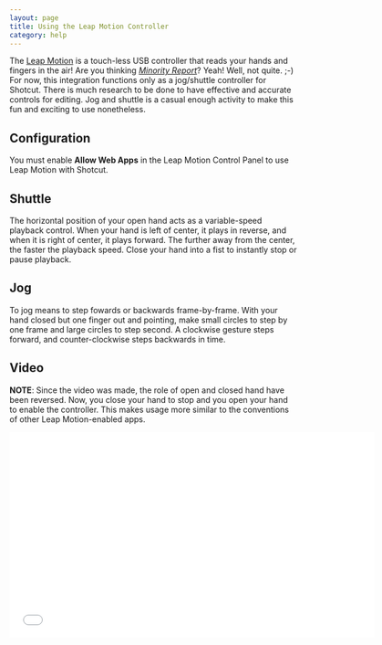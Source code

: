 ```yaml
---
layout: page
title: Using the Leap Motion Controller
category: help
---
```


The [Leap Motion](http://www.amazon.com/gp/product/B00HVYBWQO/ref=as_li_tl?ie=UTF8&camp=1789&creative=390957&creativeASIN=B00HVYBWQO&linkCode=as2&tag=shotvideedit-20&linkId=4B2DQYALS6V3IHSB)
is a touch-less USB controller that reads your hands and fingers in the
air! Are you thinking *[Minority Report](http://www.amazon.com/gp/product/B0035WTJFW/ref=as_li_tl?ie=UTF8&camp=1789&creative=390957&creativeASIN=B0035WTJFW&linkCode=as2&tag=shotvideedit-20&linkId=O5RFZAG2R5VHQTQN)*?
Yeah! Well, not quite. ;-) For now, this integration functions only as a
jog/shuttle controller for Shotcut. There is much research to be done to
have effective and accurate controls for editing. Jog and shuttle is a
casual enough activity to make this fun and exciting to use nonetheless.

Configuration
-------------

You must enable **Allow Web Apps** in the Leap Motion Control Panel to
use Leap Motion with Shotcut.

Shuttle
-------

The horizontal
position of your open hand acts as a variable-speed playback control.
When your hand is left of center, it plays in reverse, and when it is
right of center, it plays forward. The further away from the center, the
faster the playback speed. Close your hand into a fist to instantly stop
or pause playback.

Jog
---

To jog means to step fowards or backwards frame-by-frame. With your hand
closed but one finger out and pointing, make small circles to step by
one frame and large circles to step second. A clockwise gesture steps
forward, and counter-clockwise steps backwards in time.

Video
-----

**NOTE**: Since the
video was made, the role of open and closed hand have been reversed.
Now, you close your hand to stop and you open your hand to enable the
controller. This makes usage more similar to the conventions of other
Leap Motion-enabled apps.

<div style="text-align:center"><iframe width="640" height="360" src="//www.youtube.com/embed/UW37ZqUyaMo" frameborder="0" allowfullscreen="1"></iframe></div>
